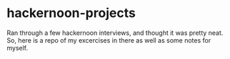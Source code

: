 # hackernoon-projects

Ran through a few hackernoon interviews, and thought it was pretty neat. So, here is a repo of my excercises in there as well as some notes for myself. 

